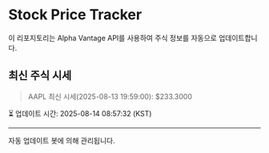 
# Stock Price Tracker

이 리포지토리는 Alpha Vantage API를 사용하여 주식 정보를 자동으로 업데이트합니다.

## 최신 주식 시세
> AAPL 최신 시세(2025-08-13 19:59:00): $233.3000

⏳ 업데이트 시간: 2025-08-14 08:57:32 (KST)

---
자동 업데이트 봇에 의해 관리됩니다.
